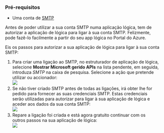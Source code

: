 ### <a name="prerequisites"></a>Pré-requisitos

- Uma conta de [SMTP](https://wikipedia.org/wiki/Simple_Mail_Transfer_Protocol)  


Antes de poder utilizar a sua conta SMTP numa aplicação lógica, tem de autorizar a aplicação de lógica para ligar à sua conta SMTP. Felizmente, pode fazê-lo facilmente a partir do seu app lógica no Portal do Azure.  

Eis os passos para autorizar a sua aplicação de lógica para ligar à sua conta SMTP:  
1. Para criar uma ligação ao SMTP, no estruturador de aplicação de lógica, selecione **Mostrar Microsoft gerido APIs** na lista pendente, em seguida, introduza *SMTP* na caixa de pesquisa. Selecione a ação que pretende utilizar ou accionador:  
![](./media/connectors-create-api-smtp/smtp-1.png)  
2. Se não tiver criado SMTP antes de todas as ligações, irá obter lhe for pedido para fornecer as suas credenciais SMTP. Estas credenciais serão utilizadas para autorizar para ligar à sua aplicação de lógica e aceder aos dados da sua conta SMTP:  
![](./media/connectors-create-api-smtp/smtp-2.png)  
3. Repare a ligação foi criada e está agora gratuito continuar com os outros passos na sua aplicação de lógica:  
 ![](./media/connectors-create-api-smtp/smtp-3.png)  

